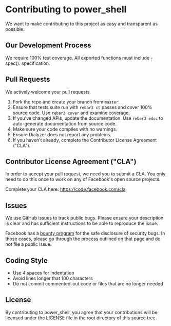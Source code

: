 # Contributing to power_shell
We want to make contributing to this project as easy and transparent as
possible.

## Our Development Process
We require 100% test coverage.
All exported functions must include -spec(). specification.

## Pull Requests
We actively welcome your pull requests.

1. Fork the repo and create your branch from `master`.
2. Ensure that tests suite run with `rebar3 ct` passes and cover 100% source code.
   Use `rebar3 cover` and examine coverage.
3. If you've changed APIs, update the documentation. Use `rebar3 edoc` to
   auto-generate documentation from source code.
4. Make sure your code compiles with no warnings.
5. Ensure Dialyzer does not report any problems.
6. If you haven't already, complete the Contributor License Agreement ("CLA").

## Contributor License Agreement ("CLA")
In order to accept your pull request, we need you to submit a CLA. You only need
to do this once to work on any of Facebook's open source projects.

Complete your CLA here: <https://code.facebook.com/cla>

## Issues
We use GitHub issues to track public bugs. Please ensure your description is
clear and has sufficient instructions to be able to reproduce the issue.

Facebook has a [bounty program](https://www.facebook.com/whitehat/) for the safe
disclosure of security bugs. In those cases, please go through the process
outlined on that page and do not file a public issue.

## Coding Style
* Use 4 spaces for indentation
* Avoid lines longer that 100 characters
* Do not commit commented-out code or files that are no longer needed

## License
By contributing to power_shell, you agree that your contributions will be licensed
under the LICENSE file in the root directory of this source tree.
